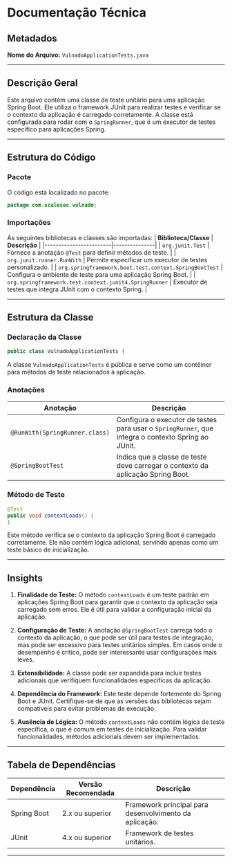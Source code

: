# Documentação Técnica

## Metadados
**Nome do Arquivo:** `VulnadoApplicationTests.java`

---

## Descrição Geral
Este arquivo contém uma classe de teste unitário para uma aplicação Spring Boot. Ele utiliza o framework JUnit para realizar testes e verificar se o contexto da aplicação é carregado corretamente. A classe está configurada para rodar com o `SpringRunner`, que é um executor de testes específico para aplicações Spring.

---

## Estrutura do Código

### Pacote
O código está localizado no pacote:
```java
package com.scalesec.vulnado;
```

### Importações
As seguintes bibliotecas e classes são importadas:
| **Biblioteca/Classe** | **Descrição** |
|------------------------|---------------|
| `org.junit.Test`       | Fornece a anotação `@Test` para definir métodos de teste. |
| `org.junit.runner.RunWith` | Permite especificar um executor de testes personalizado. |
| `org.springframework.boot.test.context.SpringBootTest` | Configura o ambiente de teste para uma aplicação Spring Boot. |
| `org.springframework.test.context.junit4.SpringRunner` | Executor de testes que integra JUnit com o contexto Spring. |

---

## Estrutura da Classe

### Declaração da Classe
```java
public class VulnadoApplicationTests {
```
A classe `VulnadoApplicationTests` é pública e serve como um contêiner para métodos de teste relacionados à aplicação.

### Anotações
| **Anotação** | **Descrição** |
|--------------|---------------|
| `@RunWith(SpringRunner.class)` | Configura o executor de testes para usar o `SpringRunner`, que integra o contexto Spring ao JUnit. |
| `@SpringBootTest` | Indica que a classe de teste deve carregar o contexto da aplicação Spring Boot. |

### Método de Teste
```java
@Test
public void contextLoads() {
}
```
Este método verifica se o contexto da aplicação Spring Boot é carregado corretamente. Ele não contém lógica adicional, servindo apenas como um teste básico de inicialização.

---

## Insights

1. **Finalidade do Teste:** O método `contextLoads` é um teste padrão em aplicações Spring Boot para garantir que o contexto da aplicação seja carregado sem erros. Ele é útil para validar a configuração inicial da aplicação.

2. **Configuração de Teste:** A anotação `@SpringBootTest` carrega todo o contexto da aplicação, o que pode ser útil para testes de integração, mas pode ser excessivo para testes unitários simples. Em casos onde o desempenho é crítico, pode ser interessante usar configurações mais leves.

3. **Extensibilidade:** A classe pode ser expandida para incluir testes adicionais que verifiquem funcionalidades específicas da aplicação.

4. **Dependência do Framework:** Este teste depende fortemente do Spring Boot e JUnit. Certifique-se de que as versões das bibliotecas sejam compatíveis para evitar problemas de execução.

5. **Ausência de Lógica:** O método `contextLoads` não contém lógica de teste específica, o que é comum em testes de inicialização. Para validar funcionalidades, métodos adicionais devem ser implementados.

---

## Tabela de Dependências
| **Dependência** | **Versão Recomendada** | **Descrição** |
|------------------|------------------------|---------------|
| Spring Boot      | 2.x ou superior        | Framework principal para desenvolvimento da aplicação. |
| JUnit            | 4.x ou superior        | Framework de testes unitários. |

---
